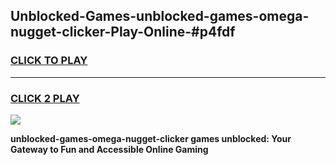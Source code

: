 
## Unblocked-Games-unblocked-games-omega-nugget-clicker-Play-Online-#p4fdf
<h3>
<a href="https://premium.freeplayer.one?title=unblocked-games-omega-nugget-clicker&ref=27F">CLICK TO PLAY</a></h3>
<hr>

<h3>
<a href="https://premium.freeplayer.one?title=unblocked-games-omega-nugget-clicker&ref=27F">CLICK 2 PLAY</a>
  
</h3>

<a href="https://premium.freeplayer.one?title=unblocked-games-omega-nugget-clicker&ref=27F"><img src="https://clearcache.store/games.png"></a>


**unblocked-games-omega-nugget-clicker games unblocked: Your Gateway to Fun and Accessible Online Gaming**
